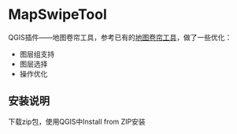 # MapSwipeTool

QGIS插件——地图卷帘工具，参考已有的[地图卷帘工具](https://github.com/lmotta/mapswipetool_plugin)，做了一些优化：

- 图层组支持
- 图层选择
- 操作优化

## 安装说明

下载zip包，使用QGIS中Install from ZIP安装
